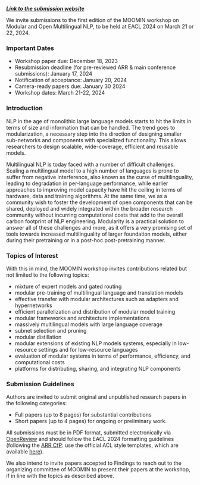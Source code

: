 [**_Link to the submission website_**](https://openreview.net/group?id=eacl.org/EACL/2024/Workshop/MOOMIN)

We invite submissions to the first edition of the MOOMIN workshop on Modular and Open Multilingual NLP, to be held at EACL 2024 on March 21 or 22, 2024.

### Important Dates

- Workshop paper due: December 18, 2023
- Resubmission deadline (for pre-reviewed ARR & main conference submissions): January 17, 2024
- Notification of acceptance: January 20, 2024
- Camera-ready papers due: January 30 2024
- Workshop dates: March 21-22, 2024


### Introduction

NLP in the age of monolithic large language models starts to hit the limits in terms of size and information that can be handled. The trend goes to modularization, a necessary step into the direction of designing smaller sub-networks and components with specialized functionality. This allows researchers to design scalable, wide-coverage, efficient and reusable models.

Multilingual NLP is today faced with a number of difficult challenges. Scaling a multilingual model to a high number of languages is prone to suffer from negative interference, also known as the curse of multilinguality, leading to degradation in per-language performance, while earlier approaches to improving model capacity have hit the ceiling in terms of hardware, data and training algorithms. At the same time, we as a community wish to foster the development of open components that can be shared, deployed and widely integrated within the broader research community without incurring computational costs that add to the overall carbon footprint of NLP engineering. Modularity is a practical solution to answer all of these challenges and more, as it offers a very promising set of tools towards increased multilinguality of larger foundation models, either during their pretraining or in a post-hoc post-pretraining manner.

 
### Topics of Interest

With this in mind, the MOOMIN workshop invites contributions related but not limited to the following topics:
 - mixture of expert models and gated routing
 - modular pre-training of multilingual language and translation models
 - effective transfer with modular architectures such as adapters and hypernetworks
 - efficient parallelization and distribution of modular model training
 - modular frameworks and architecture implementations
 - massively multilingual models with large language coverage
 - subnet selection and pruning
 - modular distillation
 - modular extensions of existing NLP models systems, especially in low-resource settings and for low-resource languages
 - evaluation of modular systems in terms of performance, efficiency, and computational costs
 - platforms for distributing, sharing, and integrating NLP components

### Submission Guidelines

Authors are invited to submit original and unpublished research papers in the following categories:
 - Full papers (up to 8 pages) for substantial contributions
 - Short papers (up to 4 pages) for ongoing or preliminary work.

All submissions must be in PDF format, submitted electronically via [OpenReview](https://openreview.net/group?id=eacl.org/EACL/2024/Workshop/MOOMIN) and should follow the EACL 2024 formatting guidelines (following the [ARR CfP](https://aclrollingreview.org/cfp): use the official ACL style templates, which are available [here](https://github.com/acl-org/acl-style-files)). 

We also intend to invite papers accepted to Findings to reach out to the organizing committee of MOOMIN to present their papers at the workshop, if in line with the topics as described above.
